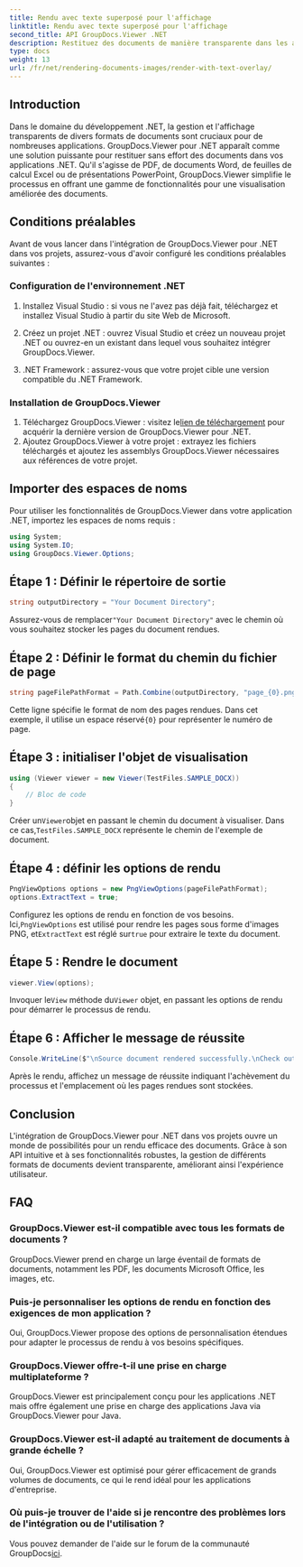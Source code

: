 ```yaml
---
title: Rendu avec texte superposé pour l'affichage
linktitle: Rendu avec texte superposé pour l'affichage
second_title: API GroupDocs.Viewer .NET
description: Restituez des documents de manière transparente dans les applications .NET avec GroupDocs.Viewer, prenant en charge divers formats pour une expérience utilisateur améliorée.
type: docs
weight: 13
url: /fr/net/rendering-documents-images/render-with-text-overlay/
---
```

## Introduction
Dans le domaine du développement .NET, la gestion et l'affichage transparents de divers formats de documents sont cruciaux pour de nombreuses applications. GroupDocs.Viewer pour .NET apparaît comme une solution puissante pour restituer sans effort des documents dans vos applications .NET. Qu'il s'agisse de PDF, de documents Word, de feuilles de calcul Excel ou de présentations PowerPoint, GroupDocs.Viewer simplifie le processus en offrant une gamme de fonctionnalités pour une visualisation améliorée des documents.
## Conditions préalables
Avant de vous lancer dans l'intégration de GroupDocs.Viewer pour .NET dans vos projets, assurez-vous d'avoir configuré les conditions préalables suivantes :
### Configuration de l'environnement .NET
1. Installez Visual Studio : si vous ne l'avez pas déjà fait, téléchargez et installez Visual Studio à partir du site Web de Microsoft.
   
2. Créez un projet .NET : ouvrez Visual Studio et créez un nouveau projet .NET ou ouvrez-en un existant dans lequel vous souhaitez intégrer GroupDocs.Viewer.
3. .NET Framework : assurez-vous que votre projet cible une version compatible du .NET Framework.
### Installation de GroupDocs.Viewer
1.  Téléchargez GroupDocs.Viewer : visitez le[lien de téléchargement](https://releases.groupdocs.com/viewer/net/) pour acquérir la dernière version de GroupDocs.Viewer pour .NET.
2. Ajoutez GroupDocs.Viewer à votre projet : extrayez les fichiers téléchargés et ajoutez les assemblys GroupDocs.Viewer nécessaires aux références de votre projet.

## Importer des espaces de noms
Pour utiliser les fonctionnalités de GroupDocs.Viewer dans votre application .NET, importez les espaces de noms requis :
```csharp
using System;
using System.IO;
using GroupDocs.Viewer.Options;
```

## Étape 1 : Définir le répertoire de sortie
```csharp
string outputDirectory = "Your Document Directory";
```
 Assurez-vous de remplacer`"Your Document Directory"` avec le chemin où vous souhaitez stocker les pages du document rendues.
## Étape 2 : Définir le format du chemin du fichier de page
```csharp
string pageFilePathFormat = Path.Combine(outputDirectory, "page_{0}.png");
```
 Cette ligne spécifie le format de nom des pages rendues. Dans cet exemple, il utilise un espace réservé`{0}` pour représenter le numéro de page.
## Étape 3 : initialiser l'objet de visualisation
```csharp
using (Viewer viewer = new Viewer(TestFiles.SAMPLE_DOCX))
{
    // Bloc de code
}
```
 Créer un`Viewer`objet en passant le chemin du document à visualiser. Dans ce cas,`TestFiles.SAMPLE_DOCX` représente le chemin de l'exemple de document.
## Étape 4 : définir les options de rendu
```csharp
PngViewOptions options = new PngViewOptions(pageFilePathFormat);
options.ExtractText = true;
```
 Configurez les options de rendu en fonction de vos besoins. Ici,`PngViewOptions` est utilisé pour rendre les pages sous forme d'images PNG, et`ExtractText` est réglé sur`true` pour extraire le texte du document.
## Étape 5 : Rendre le document
```csharp
viewer.View(options);
```
 Invoquer le`View` méthode du`Viewer` objet, en passant les options de rendu pour démarrer le processus de rendu.
## Étape 6 : Afficher le message de réussite
```csharp
Console.WriteLine($"\nSource document rendered successfully.\nCheck output in {outputDirectory}.");
```
Après le rendu, affichez un message de réussite indiquant l'achèvement du processus et l'emplacement où les pages rendues sont stockées.

## Conclusion
L'intégration de GroupDocs.Viewer pour .NET dans vos projets ouvre un monde de possibilités pour un rendu efficace des documents. Grâce à son API intuitive et à ses fonctionnalités robustes, la gestion de différents formats de documents devient transparente, améliorant ainsi l'expérience utilisateur.
## FAQ
### GroupDocs.Viewer est-il compatible avec tous les formats de documents ?
GroupDocs.Viewer prend en charge un large éventail de formats de documents, notamment les PDF, les documents Microsoft Office, les images, etc.
### Puis-je personnaliser les options de rendu en fonction des exigences de mon application ?
Oui, GroupDocs.Viewer propose des options de personnalisation étendues pour adapter le processus de rendu à vos besoins spécifiques.
### GroupDocs.Viewer offre-t-il une prise en charge multiplateforme ?
GroupDocs.Viewer est principalement conçu pour les applications .NET mais offre également une prise en charge des applications Java via GroupDocs.Viewer pour Java.
### GroupDocs.Viewer est-il adapté au traitement de documents à grande échelle ?
Oui, GroupDocs.Viewer est optimisé pour gérer efficacement de grands volumes de documents, ce qui le rend idéal pour les applications d'entreprise.
### Où puis-je trouver de l'aide si je rencontre des problèmes lors de l'intégration ou de l'utilisation ?
 Vous pouvez demander de l'aide sur le forum de la communauté GroupDocs[ici](https://forum.groupdocs.com/c/viewer/9).